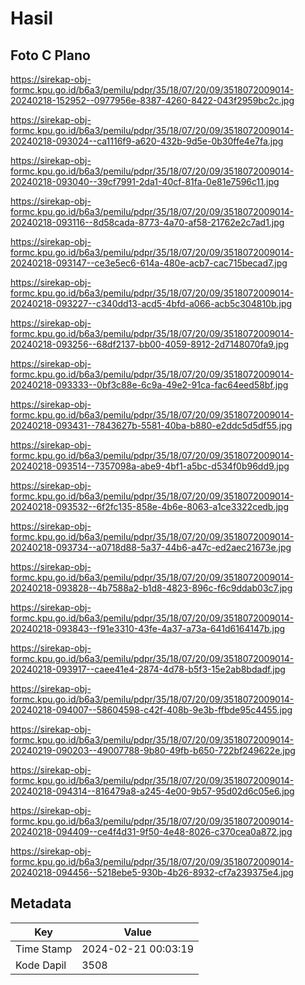 # Hasil

## Foto C Plano

https://sirekap-obj-formc.kpu.go.id/b6a3/pemilu/pdpr/35/18/07/20/09/3518072009014-20240218-152952--0977956e-8387-4260-8422-043f2959bc2c.jpg

https://sirekap-obj-formc.kpu.go.id/b6a3/pemilu/pdpr/35/18/07/20/09/3518072009014-20240218-093024--ca1116f9-a620-432b-9d5e-0b30ffe4e7fa.jpg

https://sirekap-obj-formc.kpu.go.id/b6a3/pemilu/pdpr/35/18/07/20/09/3518072009014-20240218-093040--39cf7991-2da1-40cf-81fa-0e81e7596c11.jpg

https://sirekap-obj-formc.kpu.go.id/b6a3/pemilu/pdpr/35/18/07/20/09/3518072009014-20240218-093116--8d58cada-8773-4a70-af58-21762e2c7ad1.jpg

https://sirekap-obj-formc.kpu.go.id/b6a3/pemilu/pdpr/35/18/07/20/09/3518072009014-20240218-093147--ce3e5ec6-614a-480e-acb7-cac715becad7.jpg

https://sirekap-obj-formc.kpu.go.id/b6a3/pemilu/pdpr/35/18/07/20/09/3518072009014-20240218-093227--c340dd13-acd5-4bfd-a066-acb5c304810b.jpg

https://sirekap-obj-formc.kpu.go.id/b6a3/pemilu/pdpr/35/18/07/20/09/3518072009014-20240218-093256--68df2137-bb00-4059-8912-2d7148070fa9.jpg

https://sirekap-obj-formc.kpu.go.id/b6a3/pemilu/pdpr/35/18/07/20/09/3518072009014-20240218-093333--0bf3c88e-6c9a-49e2-91ca-fac64eed58bf.jpg

https://sirekap-obj-formc.kpu.go.id/b6a3/pemilu/pdpr/35/18/07/20/09/3518072009014-20240218-093431--7843627b-5581-40ba-b880-e2ddc5d5df55.jpg

https://sirekap-obj-formc.kpu.go.id/b6a3/pemilu/pdpr/35/18/07/20/09/3518072009014-20240218-093514--7357098a-abe9-4bf1-a5bc-d534f0b96dd9.jpg

https://sirekap-obj-formc.kpu.go.id/b6a3/pemilu/pdpr/35/18/07/20/09/3518072009014-20240218-093532--6f2fc135-858e-4b6e-8063-a1ce3322cedb.jpg

https://sirekap-obj-formc.kpu.go.id/b6a3/pemilu/pdpr/35/18/07/20/09/3518072009014-20240218-093734--a0718d88-5a37-44b6-a47c-ed2aec21673e.jpg

https://sirekap-obj-formc.kpu.go.id/b6a3/pemilu/pdpr/35/18/07/20/09/3518072009014-20240218-093828--4b7588a2-b1d8-4823-896c-f6c9ddab03c7.jpg

https://sirekap-obj-formc.kpu.go.id/b6a3/pemilu/pdpr/35/18/07/20/09/3518072009014-20240218-093843--f91e3310-43fe-4a37-a73a-641d6164147b.jpg

https://sirekap-obj-formc.kpu.go.id/b6a3/pemilu/pdpr/35/18/07/20/09/3518072009014-20240218-093917--caee41e4-2874-4d78-b5f3-15e2ab8bdadf.jpg

https://sirekap-obj-formc.kpu.go.id/b6a3/pemilu/pdpr/35/18/07/20/09/3518072009014-20240218-094007--58604598-c42f-408b-9e3b-ffbde95c4455.jpg

https://sirekap-obj-formc.kpu.go.id/b6a3/pemilu/pdpr/35/18/07/20/09/3518072009014-20240219-090203--49007788-9b80-49fb-b650-722bf249622e.jpg

https://sirekap-obj-formc.kpu.go.id/b6a3/pemilu/pdpr/35/18/07/20/09/3518072009014-20240218-094314--816479a8-a245-4e00-9b57-95d02d6c05e6.jpg

https://sirekap-obj-formc.kpu.go.id/b6a3/pemilu/pdpr/35/18/07/20/09/3518072009014-20240218-094409--ce4f4d31-9f50-4e48-8026-c370cea0a872.jpg

https://sirekap-obj-formc.kpu.go.id/b6a3/pemilu/pdpr/35/18/07/20/09/3518072009014-20240218-094456--5218ebe5-930b-4b26-8932-cf7a239375e4.jpg


## Metadata

| Key        | Value               |
| ---------- | ------------------- |
| Time Stamp | 2024-02-21 00:03:19 |
| Kode Dapil | 3508                |



